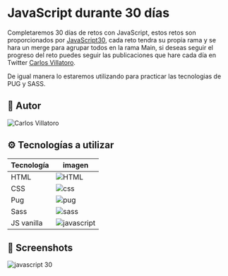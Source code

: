 
# JavaScript durante 30 días

Completaremos 30 días de retos con JavaScript, estos retos son proporcionados por [JavaScript30](https://javascript30.com/), cada reto tendra su propia rama y se hara un merge para agrupar todos en la rama Main, si deseas seguir el progreso del reto puedes seguir las publicaciones que hare cada día en Twitter [Carlos Villatoro](https://twitter.com/CRVB_0797).

De igual manera lo estaremos utilizando para practicar las tecnologias de PUG y SASS. 




## 👤 Autor

![Carlos Villatoro](https://i.imgur.com/xjYfu2a.png)

  ## ⚙️ Tecnologías a utilizar

| Tecnología             | imagen                                                            |
| ----------------- | ------------------------------------------------------------------ |
| HTML | ![HTML](https://i.imgur.com/VjOTFNt.png) |
| CSS | ![css](https://i.imgur.com/uDqbDRR.png) |
| Pug | ![pug](https://i.imgur.com/pHxT8tj.png) |
| Sass | ![sass](https://i.imgur.com/QUjROj9.png) |
| JS vanilla | ![javascript](https://i.imgur.com/mLukrBn.png)



## 🤳 Screenshots

![javascript 30](https://i.imgur.com/JMNc1DK.png)

  